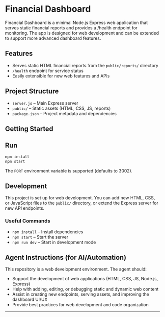 # Financial Dashboard


Financial Dashboard is a minimal Node.js Express web application that serves static financial reports and provides a /health endpoint for monitoring. The app is designed for web development and can be extended to support more advanced dashboard features.

## Features

- Serves static HTML financial reports from the `public/reports/` directory
- `/health` endpoint for service status
- Easily extensible for new web features and APIs

## Project Structure

- `server.js` – Main Express server
- `public/` – Static assets (HTML, CSS, JS, reports)
- `package.json` – Project metadata and dependencies

## Getting Started

## Run

```bash
npm install
npm start
```


The `PORT` environment variable is supported (defaults to 3002).

## Development

This project is set up for web development. You can add new HTML, CSS, or JavaScript files to the `public/` directory, or extend the Express server for new API endpoints.

### Useful Commands

- `npm install` – Install dependencies
- `npm start` – Start the server
- `npm run dev` – Start in development mode

## Agent Instructions (for AI/Automation)

This repository is a web development environment. The agent should:

- Support the development of web applications (HTML, CSS, JS, Node.js, Express)
- Help with adding, editing, or debugging static and dynamic web content
- Assist in creating new endpoints, serving assets, and improving the dashboard UI/UX
- Provide best practices for web development and code organization

---
